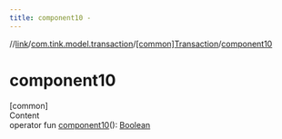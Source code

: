 ```yaml
---
title: component10 -
---
```

//[link](../../index.md)/[com.tink.model.transaction](../index.md)/[[common]Transaction](index.md)/[component10](component10.md)



# component10  
[common]  
Content  
operator fun [component10](component10.md)(): [Boolean](https://kotlinlang.org/api/latest/jvm/stdlib/kotlin/-boolean/index.html)  



